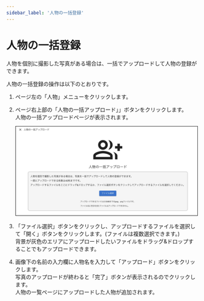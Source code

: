 ```yaml
---
sidebar_label: '人物の一括登録'
---
```


# 人物の一括登録
人物を個別に撮影した写真がある場合は、一括でアップロードして人物の登録ができます。  

人物の一括登録の操作は以下のとおりです。

1. ページ左の「人物」メニューをクリックします。  
2. ページ右上部の「人物の一括アップロード」」ボタンをクリックします。  
人物の一括アップロードページが表示されます。

   <img src="/img/docs/add-people.jpg" alt="人物の一括登録" border="1"/>


3. 「ファイル選択」ボタンをクリックし、アップロードするファイルを選択して「開く」ボタンをクリックします。(ファイルは複数選択できます。)  
 背景が灰色のエリアにアップロードしたいファイルをドラッグ&ドロップすることでもアップロードできます。

4. 画像下の名前の入力欄に人物名を入力して「アップロード」ボタンをクリックします。  
写真のアップロードが終わると「完了」ボタンが表示されるのでクリックします。  
人物の一覧ページにアップロードした人物が追加されます。
